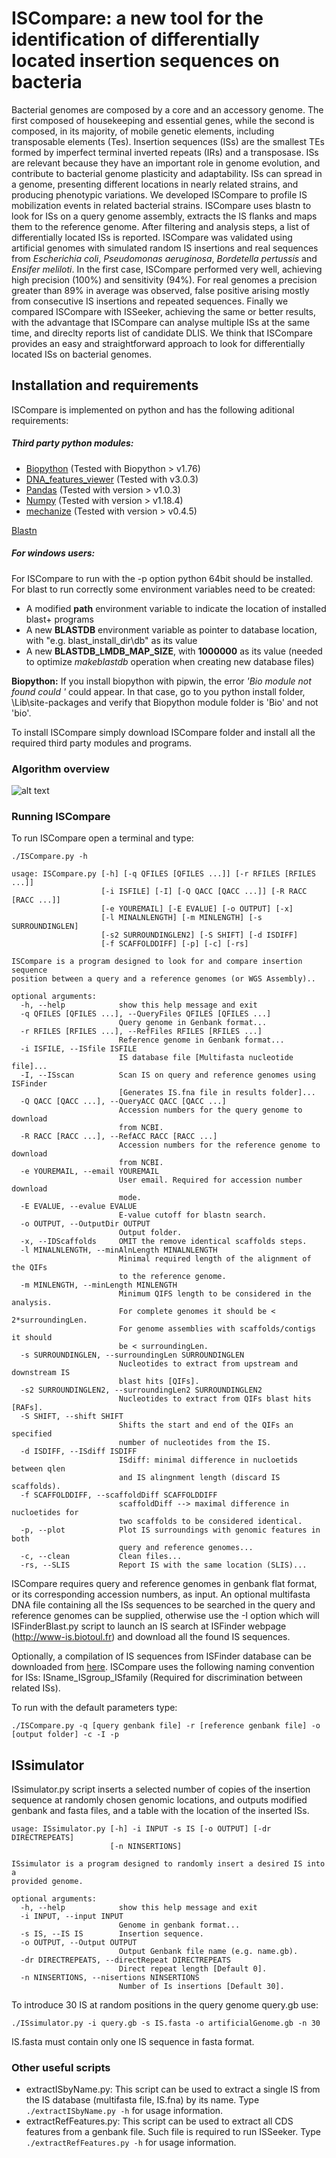 # ISCompare: a new tool for the identification of differentially located insertion sequences on bacteria

Bacterial genomes are composed by a core and an accessory genome. The first composed of housekeeping and essential genes, while the second is composed, in its majority, of mobile genetic elements, including transposable elements (Tes). Insertion sequences (ISs) are the smallest TEs formed by imperfect terminal inverted repeats (IRs) and a transposase. ISs are relevant because they have an important role in genome evolution, and contribute to bacterial genome plasticity and adaptability. ISs can spread in a genome, presenting different locations in nearly related strains, and producing phenotypic variations. We developed ISCompare to profile IS mobilization events in related bacterial strains. ISCompare uses blastn to look for ISs on a query genome assembly, extracts the IS flanks and maps them to the reference genome. After filtering and analysis steps, a list of differentially located ISs is reported. ISCompare was validated using artificial genomes with simulated random IS insertions and real sequences from *Escherichia coli*, *Pseudomonas aeruginosa*, *Bordetella pertussis* and *Ensifer meliloti*. In the first case, ISCompare performed very well, achieving high precision (100%) and sensitivity (94%). For real genomes a precision greater than 89% in average was observed, false positive arising mostly from consecutive IS insertions and repeated sequences. Finally we compared ISCompare with ISSeeker, achieving the same or better results, with the advantage that ISCompare can analyse multiple ISs at the same time, and direclty reports list of candidate DLIS. We think that ISCompare provides an easy and straightforward approach to look for differentially located ISs on bacterial genomes.

## Installation and requirements

ISCompare is implemented on python and has the following aditional requirements:

##### Third party python modules:

* [Biopython](https://biopython.org/) (Tested with Biopython > v1.76)
* [DNA_features_viewer](https://github.com/Edinburgh-Genome-Foundry/DnaFeaturesViewer) (Tested with v3.0.3)
* [Pandas](https://pandas.pydata.org/) (Tested with version > v1.0.3)
* [Numpy](https://numpy.org/) (Tested with version > v1.18.4)
* [mechanize](https://mechanize.readthedocs.io/en/latest/) (Tested with version > v0.4.5)

[Blastn](https://blast.ncbi.nlm.nih.gov/Blast.cgi?PAGE_TYPE=BlastDocs&DOC_TYPE=Download)
  
##### For windows users:
For ISCompare to run with the -p option python 64bit should be installed.  
For blast to run correctly some environment variables need to be created:
 * A modified **path** environment variable to indicate the location of installed blast+ programs
 * A new **BLASTDB** environment variable as pointer to database location, with "e.g. blast_install_dir\db\" as its value
 * A new **BLASTDB_LMDB_MAP_SIZE**, with **1000000** as its value (needed to optimize *makeblastdb* operation when creating new database files)

**Biopython:** If you install biopython with pipwin, the error *'Bio module not found could '* could appear. In that case, go to you python install folder, \Lib\site-packages and verify that Biopython module folder is 'Bio' and not 'bio'.
  
To install ISCompare simply download ISCompare folder and install all the required third party modules and programs.

### Algorithm overview
![alt text](https://github.com/maurijlozano/ISCompare/blob/master/overview.png "Algorithm overview")

### Running ISCompare

To run ISCompare open a terminal and type: 

```
./ISCompare.py -h
```

```
usage: ISCompare.py [-h] [-q QFILES [QFILES ...]] [-r RFILES [RFILES ...]]
                    [-i ISFILE] [-I] [-Q QACC [QACC ...]] [-R RACC [RACC ...]]
                    [-e YOUREMAIL] [-E EVALUE] [-o OUTPUT] [-x]
                    [-l MINALNLENGTH] [-m MINLENGTH] [-s SURROUNDINGLEN]
                    [-s2 SURROUNDINGLEN2] [-S SHIFT] [-d ISDIFF]
                    [-f SCAFFOLDDIFF] [-p] [-c] [-rs]

ISCompare is a program designed to look for and compare insertion sequence
position between a query and a reference genomes (or WGS Assembly)..

optional arguments:
  -h, --help            show this help message and exit
  -q QFILES [QFILES ...], --QueryFiles QFILES [QFILES ...]
                        Query genome in Genbank format...
  -r RFILES [RFILES ...], --RefFiles RFILES [RFILES ...]
                        Reference genome in Genbank format...
  -i ISFILE, --ISfile ISFILE
                        IS database file [Multifasta nucleotide file]...
  -I, --ISscan          Scan IS on query and reference genomes using ISFinder
                        [Generates IS.fna file in results folder]...
  -Q QACC [QACC ...], --QueryACC QACC [QACC ...]
                        Accession numbers for the query genome to download
                        from NCBI.
  -R RACC [RACC ...], --RefACC RACC [RACC ...]
                        Accession numbers for the reference genome to download
                        from NCBI.
  -e YOUREMAIL, --email YOUREMAIL
                        User email. Required for accession number download
                        mode.
  -E EVALUE, --evalue EVALUE
                        E-value cutoff for blastn search.
  -o OUTPUT, --OutputDir OUTPUT
                        Output folder.
  -x, --IDScaffolds     OMIT the remove identical scaffolds steps.
  -l MINALNLENGTH, --minAlnLength MINALNLENGTH
                        Minimal required length of the alignment of the QIFs
                        to the reference genome.
  -m MINLENGTH, --minLength MINLENGTH
                        Minimum QIFS length to be considered in the analysis.
                        For complete genomes it should be < 2*surroundingLen.
                        For genome assemblies with scaffolds/contigs it should
                        be < surroundingLen.
  -s SURROUNDINGLEN, --surroundingLen SURROUNDINGLEN
                        Nucleotides to extract from upstream and downstream IS
                        blast hits [QIFs].
  -s2 SURROUNDINGLEN2, --surroundingLen2 SURROUNDINGLEN2
                        Nucleotides to extract from QIFs blast hits [RAFs].
  -S SHIFT, --shift SHIFT
                        Shifts the start and end of the QIFs an specified
                        number of nucleotides from the IS.
  -d ISDIFF, --ISdiff ISDIFF
                        ISdiff: minimal difference in nucloetids between qlen
                        and IS alingnment length (discard IS scaffolds).
  -f SCAFFOLDDIFF, --scaffoldDiff SCAFFOLDDIFF
                        scaffoldDiff --> maximal difference in nucloetides for
                        two scaffolds to be considered identical.
  -p, --plot            Plot IS surroundings with genomic features in both
                        query and reference genomes...
  -c, --clean           Clean files...
  -rs, --SLIS           Report IS with the same location (SLIS)...
```

ISCompare requires query and reference genomes in genbank flat format, or its corresponding accession numbers, as input. An optional multifasta DNA file containing all the ISs sequences to be searched in the query and reference genomes can be supplied, otherwise use the -I option which will ISFinderBlast.py script to launch an IS search at ISFinder webpage (http://www-is.biotoul.fr) and download all the found IS sequences.

Optionally, a compilation of IS sequences from ISFinder database can be downloaded from [here](https://github.com/thanhleviet/ISfinder-sequences).
ISCompare uses the following naming convention for ISs: ISname_ISgroup_ISfamily (Required for discrimination between related ISs).

To run with the default parameters type:

```./ISCompare.py -q [query genbank file] -r [reference genbank file] -o [output folder] -c -I -p```



## ISsimulator

ISsimulator.py script inserts a selected number of copies of the insertion sequence at randomly chosen genomic locations, and outputs modified genbank and fasta files, and a table with the location of the inserted ISs. 

```
usage: ISsimulator.py [-h] -i INPUT -s IS [-o OUTPUT] [-dr DIRECTREPEATS]
                      [-n NINSERTIONS]

ISsimulator is a program designed to randomly insert a desired IS into a
provided genome.

optional arguments:
  -h, --help            show this help message and exit
  -i INPUT, --input INPUT
                        Genome in genbank format...
  -s IS, --IS IS        Insertion sequence.
  -o OUTPUT, --Output OUTPUT
                        Output Genbank file name (e.g. name.gb).
  -dr DIRECTREPEATS, --directRepeat DIRECTREPEATS
                        Direct repeat length [Default 0].
  -n NINSERTIONS, --nisertions NINSERTIONS
                        Number of Is insertions [Default 30].
```

To introduce 30 IS at random positions in the query genome query.gb use:

```./ISsimulator.py -i query.gb -s IS.fasta -o artificialGenome.gb -n 30```

IS.fasta must contain only one IS sequence in fasta format.



### Other useful scripts

* extractISbyName.py: This script can be used to extract a single IS from the IS database (multifasta file, IS.fna) by its name.  Type ```./extractISbyName.py -h``` for usage information.
* extractRefFeatures.py: This script can be used to extract all CDS features from a genbank file. Such file is required to run ISSeeker. Type ```./extractRefFeatures.py -h``` for usage information.




